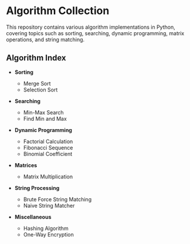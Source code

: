 # Algorithm Collection

This repository contains various algorithm implementations in Python, covering topics such as sorting, searching, dynamic programming, matrix operations, and string matching.

## Algorithm Index

- **Sorting**
  - Merge Sort
  - Selection Sort

- **Searching**
  - Min-Max Search
  - Find Min and Max

- **Dynamic Programming**
  - Factorial Calculation
  - Fibonacci Sequence
  - Binomial Coefficient

- **Matrices**
  - Matrix Multiplication

- **String Processing**
  - Brute Force String Matching
  - Naive String Matcher

- **Miscellaneous**
  - Hashing Algorithm
  - One-Way Encryption
